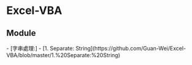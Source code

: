 # Excel-VBA


<h2> Module </h2>
- [字串處理:]
    - [1. Separate: String](https://github.com/Guan-Wei/Excel-VBA/blob/master/1.%20Separate:%20String)
